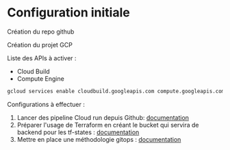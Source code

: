 # Configuration initiale

Création du repo github

Création du projet GCP

Liste des APIs à activer : 

- Cloud Build
- Compute Engine 

``` bash
gcloud services enable cloudbuild.googleapis.com compute.googleapis.com
```


Configurations à effectuer :

1. Lancer des pipeline Cloud run depuis Github: [documentation](https://cloud.google.com/build/docs/automating-builds/github/build-repos-from-github?hl=fr)
2. Préparer l'usage de Terraform en créant le bucket qui servira de backend pour les tf-states : [documentation](https://cloud.google.com/docs/terraform/resource-management/store-state)
3. Mettre en place une méthodologie gitops : [documentation](https://cloud.google.com/architecture/managing-infrastructure-as-code?hl=fr)